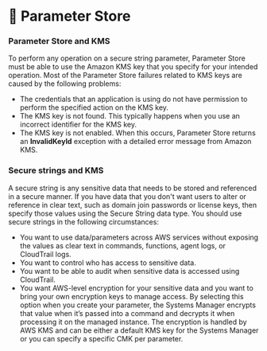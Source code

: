# 🍏 Parameter Store

### Parameter Store and KMS&#x20;

To perform any operation on a secure string parameter, Parameter Store must be able to use the Amazon KMS key that you specify for your intended operation. Most of the Parameter Store failures related to KMS keys are caused by the following problems:

* The credentials that an application is using do not have permission to perform the specified action on the KMS key.
* The KMS key is not found. This typically happens when you use an incorrect identifier for the KMS key.
* The KMS key is not enabled. When this occurs, Parameter Store returns an **InvalidKeyId** exception with a detailed error message from Amazon KMS.

### Secure strings and KMS

A secure string is any sensitive data that needs to be stored and referenced in a secure manner. If you have data that you don't want users to alter or reference in clear text, such as domain join passwords or license keys, then specify those values using the Secure String data type. You should use secure strings in the following circumstances:&#x20;

* You want to use data/parameters across AWS services without exposing the values as clear text in commands, functions, agent logs, or CloudTrail logs.&#x20;
* You want to control who has access to sensitive data.&#x20;
* You want to be able to audit when sensitive data is accessed using CloudTrail.&#x20;
* You want AWS-level encryption for your sensitive data and you want to bring your own encryption keys to manage access. By selecting this option when you create your parameter, the Systems Manager encrypts that value when it’s passed into a command and decrypts it when processing it on the managed instance. The encryption is handled by AWS KMS and can be either a default KMS key for the Systems Manager or you can specify a specific CMK per parameter.
